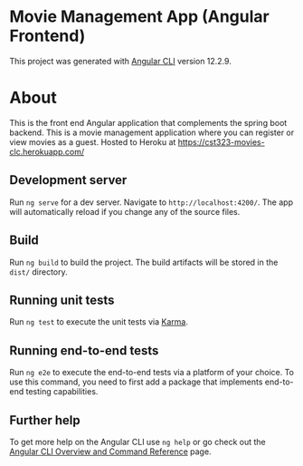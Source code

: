# Movie Management App (Angular Frontend)
This project was generated with [Angular CLI](https://github.com/angular/angular-cli) version 12.2.9.

# About
This is the front end Angular application that complements the spring boot backend. This is a movie management application where you can register or view movies as a guest. Hosted to Heroku at https://cst323-movies-clc.herokuapp.com/

## Development server

Run `ng serve` for a dev server. Navigate to `http://localhost:4200/`. The app will automatically reload if you change any of the source files.

## Build

Run `ng build` to build the project. The build artifacts will be stored in the `dist/` directory.

## Running unit tests

Run `ng test` to execute the unit tests via [Karma](https://karma-runner.github.io).

## Running end-to-end tests

Run `ng e2e` to execute the end-to-end tests via a platform of your choice. To use this command, you need to first add a package that implements end-to-end testing capabilities.

## Further help

To get more help on the Angular CLI use `ng help` or go check out the [Angular CLI Overview and Command Reference](https://angular.io/cli) page.
